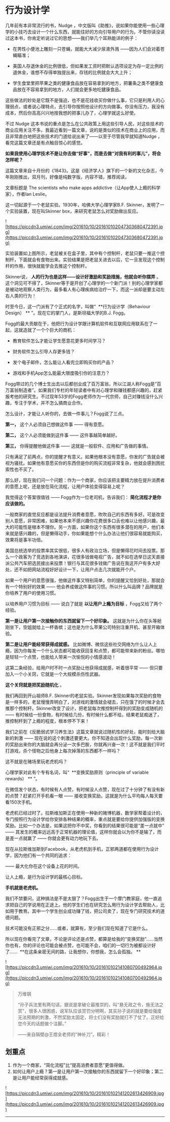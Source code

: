 # 行为设计学

几年前有本非常流行的书，Nudge ，中文版叫《助推》，说如果你能使用一些心理学的小技巧去设计一个什么东西，就能往好的方向引导用户的行为。不管你读没读过这本书，你肯定听说过它的思想——我们举几个耳熟能详的例子：

* 在男性小便池上雕刻一只苍蝇，就能大大减少尿液外溅 ——因为人们会对着苍蝇瞄准；

* 美国人存退休金的比例很低，但如果发工资时把默认选项设定为存一定比例的退休金，谁想不存得单独提出来，存钱的比例就会大大上升；

* 学生食堂里把苹果之类的健康食品放在容易拿到的地方，把薯条之类不健康食品放在不容易拿到的地方，人们就会更多地吃健康食品。

这些做法的妙处是它既不是强迫，也不是花钱收买你做什么事，它只是利用人的心理弱点，或者说心理特点，去引导你按照他设计的方向做事。你没有压力，我没有成本，然后你高高兴兴地按我想的把事儿办了，心理学就这么好使。

不过 Nudge 这本书说的重点是怎么在公共政策上用这些引导人民，对这些技术的商业应用关注不多。我最近看到一篇文章，说的是类似的技术在商业上的应用，而且非常直白地把这些技术的门道给说出来了——以至于尽管我早就知道Nudge ，看完这篇文章还是有点触目惊心的感觉。

 **如果我使用心理学技术不是让你去做“好事”，而是去做“对我有利的事儿”，将会怎样呢？**

这篇文章来自十月份的《1843》。这是《经济学人》旗下的一个新的文化杂志，今年刚刚推出，双月刊，好像是纯数字版，内容不错，推荐阅读。

文章标题是 The scientists who make apps addictive（让App使人上瘾的科学家），作者Ian Leslie。 

这一切起源于一个老鼠实验。1930年，哈佛大学心理学家B.F. Skinner，发明了一个实验装置，现在叫Skinner box，来研究老鼠怎么对奖励做出反应。

![https://piccdn3.umiwi.com/img/201610/10/201610102047303680472391.jpg](https://piccdn3.umiwi.com/img/201610/10/201610102047303680472391.jpg)

实验装置如上图所示，老鼠被关在盒子里，其中有个控制杆，老鼠只要一推这个控制杆，下面就会有食物出来。实验结果是把老鼠关进去以后，它一旦发现这个控制杆的作用，很快就能学会去推这个控制杆。

Skinner说， **人的行为也是这样——设计好激励和奖励措施，他就会听你摆弄** 。这个洞见可不得了，Skinner等于是开创了心理学的一个新门派！别的心理学家都是被动地观察人类行为，最多看人有心理疾病给治疗一下，而这一派却是要主动左右人类的行为！

时至今日，这一门派有了个正式的名字，叫做“  **行为设计学（Behaviour Design） ** ”。现在它的掌门人，是斯坦福大学的B.J. Fogg。

Fogg的最大贡献在于，他把行为设计学跟计算机软件和互联网应用联系在了一起，这就造就了一个个巨大的商机：

* 教育软件怎么才能让学生愿意花更多时间学习？

* 财务软件怎么引导人存更多钱？

* 发个电子邮件，怎么能让人看完立即购买你的产品？

* 游戏和手机App怎么能最大限度吸引你的注意力？

Fogg带过的几个博士生出去以后都创业成了百万富翁，所以江湖人称Fogg是“百万富翁制造者”。如果我们专栏的年轻读者中有对心理学和赚钱都感兴趣的，赶紧报考他的研究生。不过现年53岁的Fogg老师作为一代宗师，自己对赚钱没什么兴趣，专注于学术，并不怎么搞商业合作。

怎么设计，才能让人听你的，去做一件事儿？Fogg说了三点。

 **第一，** 这个人必须自己想做这件事 —— 得有意愿。

 **第二，** 这个人必须能做到这件事 —— 这件事越简单越好。

 **第三，** 你得提醒他做这件事 —— 这就是一般软件、应用和广告做的事情。

只有满足了前两点，你的提醒才有意义。如果他根本没有意愿，你发的广告就会被视为骚扰。如果他有意愿买你的东西但是你的购买流程非常复杂，他就会感到困扰索性也不买了。

那么好，现在我们问一个问题：作为一个商家，你应该把主要精力放在提升消费者的意愿上呢，还是放在简化流程，让用户体验变得容易上呢？

我觉得这个答案很值钱 —— Fogg作为一位老司机，告诉我们： **简化流程才是你应该做的。**

一般商家的直觉反应都是设法提升消费者意愿，吹吹自己的东西有多好。可是改变别人意愿，非常困难，如果他本来不感兴趣你花费很多口舌也难以让他感兴趣，最大的可能性是根本不理你。另一方面，如果你这个东西有很多潜在的用户，他们本来就是感兴趣的，但是懒得动手，你如果能想个什么办法让他们很容易就能购买，效果将是事半功倍。

美国总统选举的投票率其实很低，很多人有政治立场，但是懒得花时间去投票。那么一个政客为了竞选到各地演讲，花很多钱做电视广告，就不如在选举日这天直接派公共汽车把选民接出来投票！银行与其花很多钱做广告说在我这开户有多大好处，还不如把网站流程好好设计一下，让用户点击几次就能开个户。

如果一个用户的意愿很强，他做这件事又特别简单，你的提醒又恰到好处，那就会有一个特别好的效果 —— 他会养成做这件事的习惯。所以什么叫品牌？品牌就是你培养了用户的使用习惯。

以培养用户习惯为目标 —— 说白了就是 **以让用户上瘾为目标** ，Fogg又给了两个经验。

 **第一是让用户第一次接触你的东西就留下一个好印象。** 这就是为什么你在头等舱刚坐下，空姐就给上一杯香槟；这也是为什么苹果公司特别注重开机、甚至开箱体验。

 **第二是让用户能经常获得成就感。** 比如微博、微信这些社交网络为什么让人上瘾，因为你每发一个什么状态都可能收获回复和点赞，都可能带来新的粉丝。哪怕是轻轻一个点赞，也能给人带来一次愉悦的小情感波动！

这第二条经验，给用户时不时一点奖励让他获得成就感，听着很平常 —— 但只要加入一个小关窍，它就是一个大规模杀伤性武器。

 **这个关窍就是把奖励随机化** 。

我们再回到开山祖师B.F. Skinner的老鼠实验。Skinner发现如果每次奖励的食物是一样多的，老鼠慢慢弄明白了，对游戏的激情就会褪去，只在饿了的时候才会去推那个控制杆。Skinner改变了设计，把老鼠每次推控制杆得到的奖励变成随机的 —— 有时候给一份食物，有时候给几份，有时候什么都不给。结果老鼠痴迷了，推控制杆到了上瘾的程度，根本停不下来！

我们之前在《反脆弱式学习养生法》这篇文章就说过随机性的好处，能时刻给大脑新的刺激 —— 现在说的这个刺激还要更大。你不知道会出现什么奖励，每一次新的奖励出来你的大脑就会再分泌一次多巴胺，你就再兴奋一次！这不就是我们平时打游戏，杀个怪物之后他身上每次掉落的东西都不一样吗？

这不就是在赌场里玩老虎机吗？

心理学家对此有个专有名词，叫“  **变换奖励原则（principle of variable rewards） ** ”。

在微信发个状态，有时候有人点赞，有时候没人点赞，现在过了十分钟了有没有新的点赞？赶紧打开手机看一眼 —— 接收变换奖励。这就是为什么平均每人每天要看150次手机。

老虎机已经过时了。拉斯维加斯正在使用一种新的赌博机器，数学家帮着设计的，专门按照行为设计学给你安排各种结果的概率，重点就是要给你提供加强版的变换奖励。比如一个办法是，如果这把你不中奖，你看到的结果很可能是“差一点就中” —— 其发生的概率远远高于正常机器的理论值，这样你就会以为你不是输了，而是差一点就赢了 —— 你就会更有动力地玩下去。

现在从拉斯维加斯到Facebook，从老虎机到手机，正邪两道都在使用行为设计学，因为他们有一个共同的追求：

—— 最大化你在这个设备上花的时间。

让人上瘾，是行为设计学的最核心目标。

 **手机就是老虎机。**

我们不禁要问，这种搞法是不是太狠了？Fogg出生于一个摩门教家庭，他一直追求把自己的学说用在正途上。他的学生们也在研究怎么用行为设计学去帮助人，比如用于教育。其中一个学生创业成功赚了钱，把公司卖了，现在专门研究技术的道德问题。

技术可能没有正邪之分……或者，就算有，至少我们现在知道了它是什么。

所以现在你看完了文章，不论是评论还是点赞，都算是给我的“变换奖励”……当然你也有，你的评论也可能会被点赞，也可能不会，咱们的一切行为被都设计好了……  **在这条亲密无间的路，让我想你，你想我，怎么会孤独。 **

![https://piccdn3.umiwi.com/img/201610/10/201610102141080700492964.jpg](https://piccdn3.umiwi.com/img/201610/10/201610102141080700492964.jpg)

> 万维钢
> 
> “孙子兵法里有两句话，据说是拿破仑最推崇的，叫“悬无政之令，施无法之赏”，很多人很困惑，说军队应该赏罚分明啊，其实孙子说的就是要给强度无法预期的刺激，不然奖励太固定，将士们没有奖励就打不了仗了。正好给您今天的话题做个注脚。” 
> 
> ——来自隔壁@王煜全老师的“神补刀”。精彩！

## 划重点

1. 作为一个商家，“简化流程”比“提高消费者意愿”更值得做。
2. 如何让用户上瘾？第一是让用户第一次接触你的东西就留下一个好印象；第二是让用户能经常获得成就感。

![https://piccdn3.umiwi.com/img/201610/10/201610102141202613426909.jpg](https://piccdn3.umiwi.com/img/201610/10/201610102141202613426909.jpg)

---
